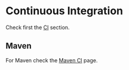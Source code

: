 # Continuous Integration

Check first the [CI][ci] section.

## Maven

For Maven check the [Maven CI][maven_ci] page.


[ci]: ../general/ci.md
[maven_ci]: ../maven/ci.md
